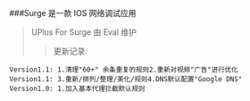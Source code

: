 ###Surge 是一款 IOS 网络调试应用
>UPlus For Surge 由 Eval 维护
>>更新记录:  
```
Version1.1: 1.清理"60+" 余条重复的规则2.重新对视频"广告"进行优化
Version1.1: 3.重新/排列/整理/美化/规则4.DNS默认配置"Google DNS"
Version1.0: 1.加入基本代理拦截默认规则
```